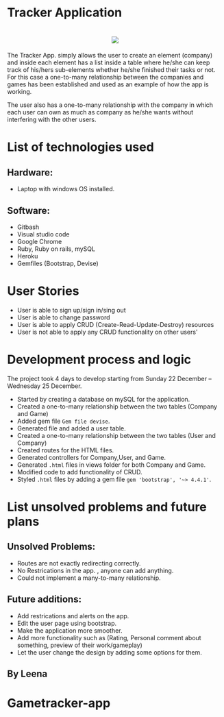 # Tracker Application

<h1 align = center>
<img src= https://github.com/LeenaYaseen/connect4/blob/master/pic/logo-aa.png>
</h1>


The Tracker App. simply allows the user to create an element (company) and inside each element has a list inside a table where he/she can keep track of his/hers sub-elements whether he/she finished their tasks or not. For this case a one-to-many relationship between the companies and games has been established and used as an example of how the app is working. 

The user also has a one-to-many relationship with the company in which each user can own as much as company as he/she wants without interfering with the other users.

# List of technologies used
## Hardware:
- Laptop with windows OS installed.
## Software:
- Gitbash
- Visual studio code
- Google Chrome
- Ruby, Ruby on rails, mySQL
- Heroku
- Gemfiles (Bootstrap, Devise)


# User Stories

- User is able to sign up/sign in/sing out
- User is able to change password
- User is able to apply CRUD (Create-Read-Update-Destroy) resources
- User is not able to apply any CRUD functionality on other users'


# Development process and logic

The project took 4 days to develop starting from Sunday 22 December – Wednesday 25 December.
<br>

- Started by creating a database on mySQL for the application.
- Created a one-to-many relationship between the two tables (Company and Game)
- Added gem file `Gem file devise`.
- Generated file and added a user table.
- Created a one-to-many relationship between the two tables (User and Company)
- Created routes for the HTML files.
- Generated controllers for Company,User, and Game.
- Generated `.html` files in views folder for both Company and Game.
- Modified code to add functionality of CRUD.
- Styled `.html` files by adding a gem file `gem 'bootstrap', '~> 4.4.1'`.


# List unsolved problems and future plans

## Unsolved Problems:
- Routes are not exactly redirecting correctly.
- No Restrications in the app. , anyone can add anything.
- Could not implement a many-to-many relationship.

## Future additions:
- Add restrications and alerts on the app.
- Edit the user page using bootstrap.
- Make the application more smoother.
- Add more functionality such as (Rating, Personal comment about something, preview of their work/gameplay)
- Let the user change the design by adding some options for them.

## By Leena


# Gametracker-app

